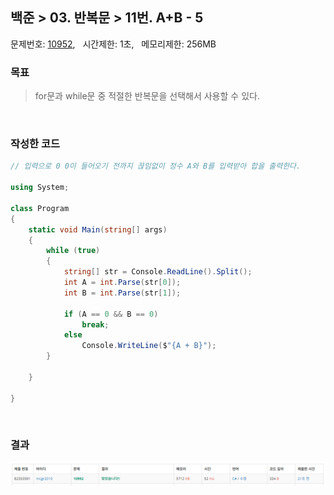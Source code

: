 
## 백준 > 03. 반복문 > 11번. A+B - 5    
문제번호: [10952](https://www.acmicpc.net/problem/10952), &nbsp; 시간제한: 1초, &nbsp; 메모리제한: 256MB

### 목표     
> for문과 while문 중 적절한 반복문을 선택해서 사용할 수 있다.    

<br>

### 작성한 코드   

```cs
// 입력으로 0 0이 들어오기 전까지 끊임없이 정수 A와 B를 입력받아 합을 출력한다.

using System;

class Program
{
    static void Main(string[] args)
    {        
        while (true)
        {
            string[] str = Console.ReadLine().Split();
            int A = int.Parse(str[0]);
            int B = int.Parse(str[1]);

            if (A == 0 && B == 0)
                break;
            else
                Console.WriteLine($"{A + B}");
        }

    }
    
}
```

<br>

### 결과    

![03단계 11번문항 제출결과](00/result_11.png)